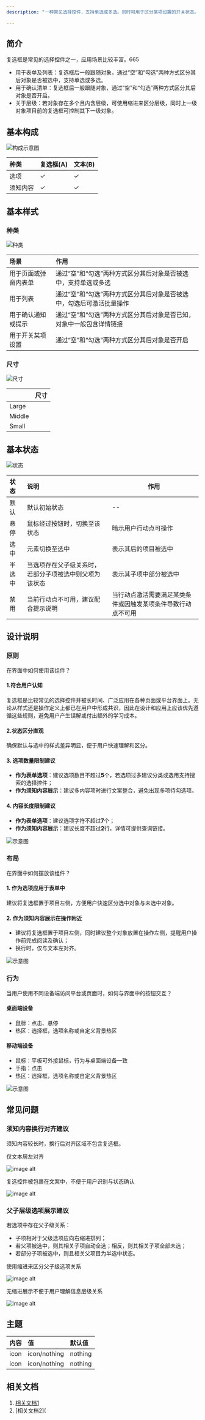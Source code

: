 ```yaml
---
description: "一种常见选择控件，支持单选或多选。同时可用于区分某项设置的开关状态。"

---
```


<!--副标题具体写法见源代码模式-->

## 简介

复选框是常见的选择控件之一，应用场景比较丰富。665

- 用于表单及列表：复选框后一般跟随对象，通过“空”和“勾选”两种方式区分其后对象是否被选中，支持单选或多选。
- 用于确认清单：复选框后一般跟随对象，通过“空”和“勾选”两种方式区分其后对象是否开启。
- 关于层级：若对象存在多个且内含层级，可使用缩进来区分层级，同时上一级对象项目前的复选框可控制其下一级对象。

## 基本构成

![构成示意图](../../../images/checkbox/复选框_构成-0915325.jpg)

<!--图片存储路径为images下新建元素名文件夹，例/images/Name/pic.png-->

| 种类     | 复选框(A) | 文本(B) |
| :------- | :-------- | ------- |
| 选项     | ✓         | ✓       |
| 须知内容 | ✓         | ✓       |



## 基本样式

### 种类

![种类](../../../images/checkbox/复选框_种类.jpg)

<!--图片存储路径为images下新建元素名文件夹，例/images/Name/pic.png-->

| 场景                 | 作用                                                         |
| :------------------- | :----------------------------------------------------------- |
| 用于页面或弹窗内表单 | 通过“空”和“勾选”两种方式区分其后对象是否被选中，支持单选或多选 |
| 用于列表             | 通过“空”和“勾选”两种方式区分其后对象是否被选中，勾选后可激活批量操作 |
| 用于确认通知或提示   | 通过“空”和“勾选”两种方式区分其后对象是否已知，对象中一般包含详情链接 |
| 用于开关某项设置     | 通过“空”和“勾选”两种方式区分其后对象是否开启                 |


### 尺寸

![尺寸]()

<!--图片存储路径为images下新建元素名文件夹，例/images/Name/pic.png-->

|        | 尺寸 |
| :----- | :--- |
| Large  |      |
| Middle |      |
| Small  |      |


## 基本状态

![状态](../../../images/checkbox/复选框_状态.jpg)

<!--图片存储路径为images下新建元素名文件夹，例/images/Name/pic.png-->

| 状态   | 说明                                                   | 作用                                                         |
| :----- | :----------------------------------------------------- | ------------------------------------------------------------ |
| 默认   | 默认初始状态                                           | --                                                           |
| 悬停   | 鼠标经过按钮时，切换至该状态                           | 暗示用户行动点可操作                                         |
| 选中   | 元素切换至选中                                         | 表示其后的项目被选中                                         |
| 半选中 | 当选项存在父子级关系时，若部分子项被选中则父项为该状态 | 表示其子项中部分被选中                                       |
| 禁用   | 当前行动点不可用，建议配合提示说明                     | 当行动点激活需要满足某类条件或因触发某项条件导致行动点不可用 |



## 设计说明

### 原则

在界面中如何使用该组件？

#### 1.符合用户认知

复选框是比较常见的选择控件并被长时间、广泛应用在各种页面或平台界面上。无论从样式还是操作定义上都已在用户中形成共识，因此在设计和应用上应该优先遵循这些规则，避免用户产生误解或付出额外的学习成本。



#### 2.状态区分直观

确保默认与选中的样式差异明显，便于用户快速理解和区分。



#### 3. 选项数量限制建议

- **作为表单选项**：建议选项数目不超过**5**个，若选项过多建议分类或选用支持搜索的选择控件；
- **作为须知内容展示**：建议多内容项时进行文案整合，避免出现多项待勾选项。



#### 4. 内容长度限制建议

- **作为表单选项**：建议选项字符不超过**7**个；
- **作为须知内容展示**：建议长度不超过**2**行，详情可提供查询链接。

![示意图](../../../images/checkbox/选项数量限制建议.jpg)

<!--图片存储路径为images下新建元素名文件夹，例/images/Name/pic.png-->







### 布局

在界面中如何摆放该组件？

#### 1. 作为选项应用于表单中

建议将复选框置于项目左侧，方便用户快速区分选中对象与未选中对象。



#### 2. 作为须知内容展示在操作附近

- 建议将复选框置于项目左侧，同时建议整个对象放置在操作左侧，提醒用户操作前完成阅读及确认；
- 换行时，仅与文本左对齐。



![示意图](../../../images/checkbox/布局建议.jpg)



### 行为

当用户使用不同设备端访问平台或页面时，如何与界面中的按钮交互？

#### 桌面端设备

- 鼠标：点击、悬停
- 热区：选择框，选项名称或自定义背景热区

#### 移动端设备

- 鼠标：平板可外接鼠标，行为与桌面端设备一致
- 手指：点击
- 热区：选择框，选项名称或自定义背景热区

![示意图]()



## 常见问题

### 须知内容换行对齐建议

须知内容较长时，换行后对齐区域不包含复选框。

<div class="u-md-flex-without-bg">
   <div class="u-md-mr24">
      <p><i class="u-md-suggested"></i>仅文本居左对齐</p>
      <img src="../../../images/checkbox/常见问题1_正确.jpg" alt="image alt" title="desc" />
   </div>
   <div>
      <p><i class="u-md-not-suggested"></i>复选控件被包裹在文案中，不便于用户识别与状态确认</p>
      <img src="../../../images/checkbox/常见问题1_错误.jpg" alt="image alt" title="desc" />
   </div>
</div>





### 父子层级选项展示建议

若选项中存在父子级关系：

- 子项相对于父级选项应向右缩进排列；
- 若父项被选中，则其相关子项自动全选；相反，则其相关子项全部未选；
- 若部分子项被选中，则且相关父项目为半选中状态。

<div class="u-md-flex-without-bg">
   <div class="u-md-mr24">
      <p><i class="u-md-suggested"></i>使用缩进来区分父子级选项关系</p>
      <img src="../../../images/checkbox/常见问题2_正确.jpg" alt="image alt" title="desc" />
   </div>
   <div>
      <p><i class="u-md-not-suggested"></i>无缩进展示不便于用户理解信息层级关系</p>
      <img src="../../../images/checkbox/常见问题2_错误.jpg" alt="image alt" title="desc" />
   </div>
</div>




## 主题

| 内容 | 值           | 默认值  |
| :--- | :----------- | :------ |
| icon | icon/nothing | nothing |
| icon | icon/nothing | nothing |


## 相关文档

1. [相关文档1](https://www.ucloud.cn)
2. [相关文档2](
